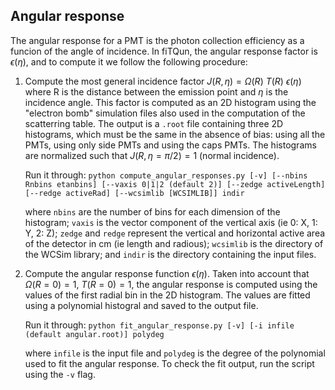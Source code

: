 ## Angular response

The angular response for a PMT is the photon collection efficiency as a funcion of the angle of incidence. 
In fiTQun, the angular response factor is $\epsilon(\eta)$, and to compute it we follow the following procedure:

1) Compute the most general incidence factor $J(R, \eta) = \Omega(R)~T(R)~\epsilon(\eta)$ where R is the distance between the emission point and $\eta$ is the incidence angle. This factor is computed as an 2D histogram using the "electron bomb" simulation files also used in the computation of the scatterring table. The output is a `.root` file containing three 2D histograms, which must be the same in the absence of bias: using all the PMTs, using only side PMTs and using the caps PMTs. The histograms are normalized such that $J(R, \eta=\pi/2) = 1$ (normal incidence).

    Run it through:
    `python compute_angular_responses.py [-v] [--nbins Rnbins etanbins] [--vaxis 0|1|2 (default 2)] [--zedge activeLength] [--redge activeRad] [--wcsimlib [WCSIMLIB]] indir`

    where `nbins` are the number of bins for each dimension of the histogram; `vaxis` is the vector component of the vertical axis (ie 0: X, 1: Y, 2: Z); `zedge` and `redge` represent the vertical and horizontal active area of the detector in cm (ie length and radious); `wcsimlib` is the directory of the WCSim library; and `indir` is the directory containing the input files.


2) Compute the angular response function $\epsilon (\eta)$. Taken into account that $\Omega (R=0) = 1,~ T(R=0) = 1$, the angular response is computed using the values of the first radial bin in the 2D histogram. The values are fitted using a polynomial histogral and saved to the output file. 

    Run it through: `python fit_angular_response.py [-v] [-i infile (default angular.root)] polydeg`

    where `infile` is the input file and `polydeg` is the degree of the polynomial used to fit the angular response. To check the fit output, run the script using the `-v` flag.